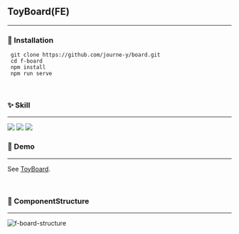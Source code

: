 ## ToyBoard(FE)
- - -
### 🎁 Installation
```
 git clone https://github.com/journe-y/board.git
 cd f-board
 npm install
 npm run serve
```
<br/>

### ✨ Skill

- - -

 <img src="https://img.shields.io/badge/Vue.js-35495E?style=for-the-badge&logo=vue.js&logoColor=4FC08D">

 <img src="https://img.shields.io/badge/Bootstrap-563D7C?style=for-the-badge&logo=bootstrap&logoColor=white">

 <img src="https://img.shields.io/badge/TypeScript-007ACC?style=for-the-badge&logo=typescript&logoColor=white">

<br/>

### 🎈 Demo
- - -
See [ToyBoard](https://journe-y.github.io/board/).

<br/>

### 🧩 ComponentStructure
- - -
![f-board-structure](https://user-images.githubusercontent.com/55824443/156686489-0c80c105-e6bb-462c-945f-0a4f122c3cdd.JPG)

